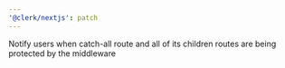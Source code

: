 ```yaml
---
'@clerk/nextjs': patch
---
```


Notify users when catch-all route and all of its children routes are being protected by the middleware
